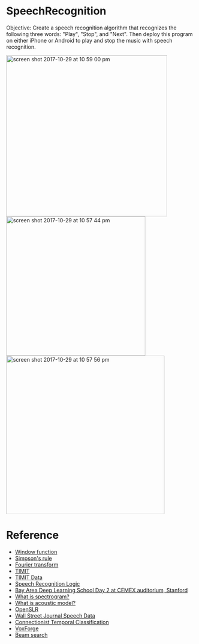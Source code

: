 # SpeechRecognition
Objective:
Create a speech recognition algorithm that recognizes the following three words: "Play", "Stop", and "Next". Then deploy this program on either iPhone or Android to play and stop the music with speech recognition.

<img width="429" alt="screen shot 2017-10-29 at 10 59 00 pm" src="https://user-images.githubusercontent.com/21322866/32156814-cc29b66a-bcfc-11e7-85cb-a83926a69496.png">
<img width="371" alt="screen shot 2017-10-29 at 10 57 44 pm" src="https://user-images.githubusercontent.com/21322866/32156770-a5ef09fa-bcfc-11e7-970d-3987552a5abe.png">
<img width="422" alt="screen shot 2017-10-29 at 10 57 56 pm" src="https://user-images.githubusercontent.com/21322866/32156771-a6084abe-bcfc-11e7-8b56-dffba2a20d30.png">

# Reference
* [Window function](https://en.wikipedia.org/wiki/Window_function)
* [Simpson's rule](https://www.intmath.com/integration/6-simpsons-rule.php)
* [Fourier transform](http://www.yukisako.xyz/entry/fourier-transform)
* [TIMIT](https://www.ldc.upenn.edu)
* [TIMIT Data](https://github.com/philipperemy/timit)
* [Speech Recognition Logic](https://medium.com/@ageitgey/machine-learning-is-fun-part-6-how-to-do-speech-recognition-with-deep-learning-28293c162f7a)
* [Bay Area Deep Learning School Day 2 at CEMEX auditorium, Stanford](https://youtu.be/9dXiAecyJrY?t=13874)
* [What is spectrogram?](https://en.wikipedia.org/wiki/Spectrogram)
* [What is acoustic model?](https://en.wikipedia.org/wiki/Acoustic_model)
* [OpenSLR](http://www.openslr.org/12/)
* [Wall Street Journal Speech Data](https://catalog.ldc.upenn.edu/ldc93s6a)
* [Connectionist Temporal Classification](ftp://ftp.idsia.ch/pub/juergen/icml2006.pdf)
* [VoxForge](http://www.voxforge.org/home/downloads)
* [Beam search](https://en.wikipedia.org/wiki/Beam_search)
